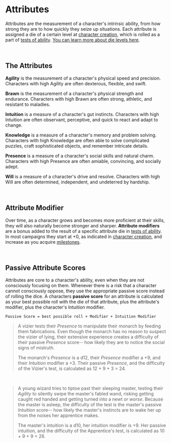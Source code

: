 # Attributes

Attributes are the measurement of a character's intrinsic ability, from how strong they are to how quickly they seize up situations. Each attribute is assigned a die of a certain level at [character creation](/character/creation/), which is rolled as a part of [tests of ability](/basics/tests/). [You can learn more about die levels here](/basics/dice/).

<br/>

## The Attributes

**Agility** is the measurement of a character's physical speed and precision. Characters with high Agility are often dexterous, flexible, and swift.

**Brawn** is the measurement of a character's physical strength and endurance. Characters with high Brawn are often strong, athletic, and resistant to maladies.

**Intuition** is a measure of a character's gut instincts. Characters with high Intuition are often observant, perceptive, and quick to react and adapt to change.

**Knowledge** is a measure of a character's memory and problem solving. Characters with high Knowledge are often able to solve complicated puzzles, craft sophisticated objects, and remember intricate details.

**Presence** is a measure of a character's social skills and natural charm. Characters with high Presence are often amiable, convincing, and socially adept.

**Will** is a measure of a character's drive and resolve. Characters with high Will are often determined, independent, and undeterred by hardship.

<br/>

## Attribute Modifier

Over time, as a character grows and becomes more proficient at their skills, they will also naturally become stronger and sharper. **Attribute modifiers** are a bonus added to the result of a specific attribute die in [tests of ability](/basics/tests/). In most campaigns they start at +0, as indicated in [character creation](/character/creation/), and increase as you acquire [milestones](/basics/milestones/).

<br/>

## Passive Attribute Scores

Attributes are core to a character's ability, even when they are not consciously focusing on them. Whenever there is a risk that a character cannot consciously oppose, they use the appropriate passive score instead of rolling the dice. A characters **passive score** for an attribute is calculated as your best possible roll with the die of that attribute, plus the attribute's modifier, plus the character's Intuition modifier.

`Passive Score = best possible roll + Modifier + Intuition Modifier`

> A vizier tests their _Presence_ to manipulate their monarch by feeding them fabrications. Even though the monarch has no reason to suspect the vizier of lying, their extensive experience creates a difficulty of their passive _Presence_ score-- how likely they are to notice the social signs of mistruth.
>
> The monarch's _Presence_ is a d12, their _Presence_ modifier a +9, and their _Intuition_ modifier a +3. Their passive _Presence_, and the difficulty of the Vizier's test, is calculated as 12 + 9 + 3 = 24.

<br/>

> A young wizard tries to tiptoe past their sleeping master, testing their _Agility_ to silently swipe the master's fabled wand, risking getting caught red handed and getting turned into a newt _or worse_. Because the master is asleep, the difficulty of the test is the master's passive _Intuition_ score-- how likely the master's instincts are to wake her up from the noises her apprentice makes.
>
> The master's intuition is a d10, her intuition modifier is +9. Her passive intuition, and the difficulty of the Apprentice's test, is calculated as 10 + 9 + 9 = 28.

<br/>
